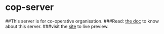 # cop-server

##This server is for co-operative organisation.
###Read: [the doc](https://docs.google.com/document/d/1ys2TfHhnZZNF_n8kAk1zAmxzE5wUn3Iam4hgAH1RJjk/edit?usp=sharing) to know about this server.
###visit the [site](https://cop-server-nirimonpc-gmailcom.vercel.app/) to live preview.
